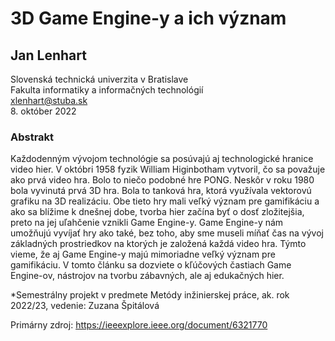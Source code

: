 # 3D Game Engine-y a ich význam
## Jan Lenhart

Slovenská technická univerzita v Bratislave  
Fakulta informatiky a informačných technológií  
xlenhart@stuba.sk  
8. október 2022

### Abstrakt

Každodenným vývojom technológie sa posúvajú aj technologické hranice video hier. V októbri 1958 fyzik William Higinbotham vytvoril, čo sa považuje ako prvá video hra. Bolo to niečo podobné hre PONG. Neskôr v roku 1980 bola vyvinutá prvá 3D hra. Bola to tanková hra, ktorá využívala vektorovú grafiku na 3D realizáciu. Obe tieto hry mali veľký význam pre gamifikáciu a ako sa blížime k dnešnej dobe, tvorba hier začína byť o dosť zložitejšia, preto na jej uľahčenie vznikli Game Engine-y. Game Engine-y nám umožňujú vyvíjať hry ako také, bez toho, aby sme museli míňať čas na vývoj základných prostriedkov na ktorých je založená každá video hra. Týmto vieme, že aj Game Engine-y majú mimoriadne veľký význam pre gamifikáciu. V tomto článku sa dozviete o kľúčových častiach Game Engine-ov, nástrojov na tvorbu zábavných, ale aj edukačných hier.

*Semestrálny projekt v predmete Metódy inžinierskej práce, ak. rok 2022/23, vedenie: Zuzana Špitálová

Primárny zdroj: https://ieeexplore.ieee.org/document/6321770